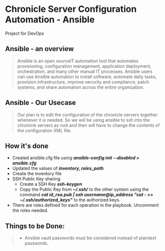 # Chronicle Server Configuration Automation - Ansible
Project for DevOps

## Ansible - an overview
> Ansible is an open sourceIT automation tool that automates provisioning, configuration management, application deployment, orchestration, and many other manual IT processes. Ansible users can use Ansible automation to install software, automate daily tasks, provision infrastructure, improve security and compliance, patch systems, and share automation across the entire organization.

## Ansible - Our Usecase
> Our plan is to edit the configuration of the chronicle servers together whenever it is needed. So we will be using ansible to ssh into the chronicle servers as root and then will have to change the contents of the configuration XML file.

## How it's done
- Created ansible.cfg file using ***ansible-config init --disabled > ansible.cfg***
- Updated the values of ***inventory, roles_path***
- Create the inventory file
- SSH Public Key sharing
    - Create a SSH Key ***ssh-keygen***
    - Copy the Public Key from ***~/.ssh/*** to the other system using the command ***cat id_rsa.pub | ssh username@ip_address "cat - >> ~/.ssh/authorized_keys"*** to the authorized keys.
- There are roles defined for each operation in the playbook. Uncomment the roles needed.

## Things to be Done:
 >- Ansible vault passwords must be considered instead of plaintext passwords.





